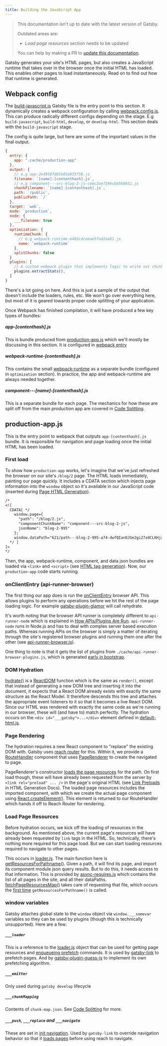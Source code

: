 ```yaml
---
title: Building the JavaScript App
---
```


> This documentation isn't up to date with the latest version of Gatsby.
>
> Outdated areas are:
>
> - _Load page resources_ section needs to be updated
>
> You can help by making a PR to [update this documentation](https://github.com/gatsbyjs/gatsby/issues/14228).

Gatsby generates your site's HTML pages, but also creates a JavaScript runtime that takes over in the browser once the initial HTML has loaded. This enables other pages to load instantaneously. Read on to find out how that runtime is generated.

## Webpack config

The [build-javascript.js](https://github.com/gatsbyjs/gatsby/blob/master/packages/gatsby/src/commands/build-javascript.js) Gatsby file is the entry point to this section. It dynamically creates a webpack configuration by calling [webpack.config.js](https://github.com/gatsbyjs/gatsby/blob/master/packages/gatsby/src/utils/webpack.config.js). This can produce radically different configs depending on the stage. E.g `build-javascript`, `build-html`, `develop`, or `develop-html`. This section deals with the `build-javascript` stage.

The config is quite large, but here are some of the important values in the final output.

```javascript
{
  entry: {
    app: ".cache/production-app"
  },
  output: {
    // e.g app-2e49587d85e03a033f58.js
    filename: `[name]-[contenthash].js`,
    // e.g component---src-blog-2-js-cebc3ae7596cbb5b0951.js
    chunkFilename: `[name]-[contenthash].js`,
    path: `/public`,
    publicPath: `/`
  },
  target: `web`,
  mode: `production`,
  node: {
    ___filename: true
  },
  optimization: {
    runtimeChunk: {
      // e.g webpack-runtime-e402cdceeae5fad2aa61.js
      name: `webpack-runtime`
    },
    splitChunks: false
  }
  plugins: [
    // A custom webpack plugin that implements logic to write out chunk-map.json and webpack.stats.json
    plugins.extractStats(),
  ]
}
```

There's a lot going on here. And this is just a sample of the output that doesn't include the loaders, rules, etc. We won't go over everything here, but most of it is geared towards proper code splitting of your application.

Once Webpack has finished compilation, it will have produced a few key types of bundles:

##### app-[contenthash].js

This is bundle produced from [production-app.js](https://github.com/gatsbyjs/gatsby/blob/master/packages/gatsby/cache-dir/production-app.js) which we'll mostly be discussing in this section. It is configured in [webpack entry](https://github.com/gatsbyjs/gatsby/blob/master/packages/gatsby/src/utils/webpack.config.js#L130)

##### webpack-runtime-[contenthash].js

This contains the small [webpack-runtime](https://webpack.js.org/concepts/manifest/#runtime) as a separate bundle (configured in `optimization` section). In practice, the app and webpack-runtime are always needed together.

##### component---[name]-[contenthash].js

This is a separate bundle for each page. The mechanics for how these are split off from the main production app are covered in [Code Splitting](/docs/how-code-splitting-works/).

## production-app.js

This is the entry point to webpack that outputs `app-[contenthash].js` bundle. It is responsible for navigation and page loading once the initial HTML has been loaded.

### First load

To show how `production-app` works, let's imagine that we've just refreshed the browser on our site's `/blog/2` page. The HTML loads immediately, painting our page quickly. It includes a CDATA section which injects page information into the `window` object so it's available in our JavaScript code (inserted during [Page HTML Generation](/docs/html-generation/#6-inject-page-info-to-cdata)).

```html
/*
<![
  CDATA[ */
    window.page={
      "path": "/blog/2.js",
      "componentChunkName": "component---src-blog-2-js",
      jsonName": "blog-2-995"
    };
    window.dataPath="621/path---blog-2-995-a74-dwfQIanOJGe2gi27a9CLKHjamc";
  */ ]
]>
*/
```

Then, the app, webpack-runtime, component, and data json bundles are loaded via `<link>` and `<script>` (see [HTML tag generation](/docs/html-generation/#5-add-preload-link-and-script-tags)). Now, our `production-app` code starts running.

### onClientEntry (api-runner-browser)

The first thing our app does is run the [onClientEntry](/docs/browser-apis/#onClientEntry) browser API. This allows plugins to perform any operations before we hit the rest of the page loading logic. For example [gatsby-plugin-glamor](/packages/gatsby-plugin-glamor/) will call rehydrate.

It's worth noting that the browser API runner is completely different to `api-runner-node` which is explained in [How APIs/Plugins Are Run](/docs/how-plugins-apis-are-run/). `api-runner-node` runs in Node.js and has to deal with complex server based execution paths. Whereas running APIs on the browser is simply a matter of iterating through the site's registered browser plugins and running them one after the other (see [api-runner-browser.js](https://github.com/gatsbyjs/gatsby/blob/master/packages/gatsby/cache-dir/api-runner-browser.js#L9)).

One thing to note is that it gets the list of plugins from `./cache/api-runner-browser-plugins.js`, which is generated [early in bootstrap](https://github.com/gatsbyjs/gatsby/blob/master/packages/gatsby/src/bootstrap/index.js#L338).

### DOM Hydration

[hydrate()](https://reactjs.org/docs/react-dom.html#hydrate) is a [ReactDOM](https://reactjs.org/docs/react-dom.html) function which is the same as `render()`, except that instead of generating a new DOM tree and inserting it into the document, it expects that a React DOM already exists with exactly the same structure as the React Model. It therefore descends this tree and attaches the appropriate event listeners to it so that it becomes a live React DOM. Since our HTML was rendered with exactly the same code as we're running in our browser, these will (and have to) match perfectly. The hydration occurs on the `<div id="___gatsby">...</div>` element defined in [default-html.js](https://github.com/gatsbyjs/gatsby/blob/master/packages/gatsby/cache-dir/default-html.js#L21).

### Page Rendering

The hydration requires a new React component to "replace" the existing DOM with. Gatsby uses [reach router](https://github.com/reach/router) for this. Within it, we provide a [RouteHandler](https://github.com/gatsbyjs/gatsby/blob/master/packages/gatsby/cache-dir/production-app.js#L38) component that uses [PageRenderer](https://github.com/gatsbyjs/gatsby/blob/master/packages/gatsby/cache-dir/page-renderer.js) to create the navigated to page.

PageRenderer's constructor [loads the page resources](/docs/production-app/#load-page-resources) for the path. On first load though, these will have already been requested from the server by `<link rel="preload" ... />` in the page's original HTML (see [Link Preloads](/docs/how-code-splitting-works/#construct-link-and-script-tags-for-current-page) in HTML Generation Docs). The loaded page resources includes the imported component, with which we create the actual page component using [React.createElement()](https://reactjs.org/docs/react-api.html). This element is returned to our RouteHandler which hands it off to Reach Router for rendering.

### Load Page Resources

Before hydration occurs, we kick off the loading of resources in the background. As mentioned above, the current page's resources will have already been requested by `link` tags in the HTML. So, technically, there's nothing more required for this page load. But we can start loading resources required to navigate to other pages.

This occurs in [loader.js](https://github.com/gatsbyjs/gatsby/blob/master/packages/gatsby/cache-dir/loader.js). The main function here is [getResourcesForPathname()](https://github.com/gatsbyjs/gatsby/blob/master/packages/gatsby/cache-dir/loader.js#L314). Given a path, it will find its page, and import its component module json query results. But to do this, it needs access to that information. This is provided by [async-requires.js](/docs/write-pages/#async-requiresjs) which contains the list of all pages in the site, and all their dataPaths. [fetchPageResourcesMap()](https://github.com/gatsbyjs/gatsby/blob/master/packages/gatsby/cache-dir/loader.js#L33) takes care of requesting that file, which occurs the [first time](https://github.com/gatsbyjs/gatsby/blob/master/packages/gatsby/cache-dir/loader.js#L292) `getResourcesForPathname()` is called.

### window variables

Gatsby attaches global state to the `window` object via `window.___somevar` variables so they can be used by plugins (though this is technically unsupported). Here are a few:

##### `___loader`

This is a reference to the [loader.js](https://github.com/gatsbyjs/gatsby/blob/master/packages/gatsby/cache-dir/loader.js) object that can be used for getting page resources and [enqueueing prefetch](https://github.com/gatsbyjs/gatsby/blob/master/packages/gatsby/cache-dir/loader.js#L188) commands. It is used by [gatsby-link](https://github.com/gatsbyjs/gatsby/blob/master/packages/gatsby-link/src/index.js#L60) to prefetch pages. And by [gatsby-plugin-guess-js](https://github.com/gatsbyjs/gatsby/blob/master/packages/gatsby-plugin-guess-js/src/gatsby-browser.js#L60) to implement its own prefetching algorithm.

##### `___emitter`

Only used during `gatsby develop` lifecycle

##### `___chunkMapping`

Contents of `chunk-map.json`. See [Code Splitting](/docs/how-code-splitting-works/#chunk-mapjson) for more.

##### `___push`, `___replace` and `___navigate`

These are set in [init navigation](https://github.com/gatsbyjs/gatsby/blob/master/packages/gatsby/cache-dir/navigation.js#L128). Used by `gatsby-link` to override navigation behavior so that it [loads pages](https://github.com/gatsbyjs/gatsby/blob/master/packages/gatsby-link/src/index.js#L185) before using reach to navigate.
